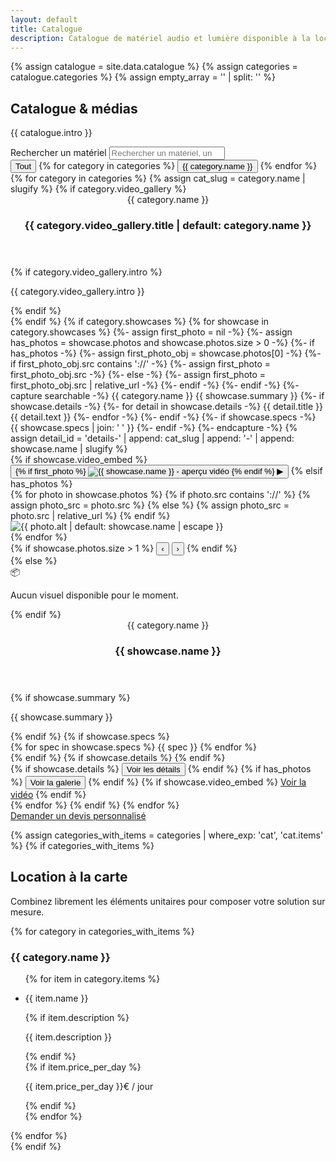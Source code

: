 ```yaml
---
layout: default
title: Catalogue
description: Catalogue de matériel audio et lumière disponible à la location.
---
```


{% assign catalogue = site.data.catalogue %}
{% assign categories = catalogue.categories %}
{% assign empty_array = '' | split: '' %}

<section class="section catalogue-hero">
  <div class="container">
    <div class="section-header">
      <h1>Catalogue &amp; médias</h1>
      <p class="muted">{{ catalogue.intro }}</p>
    </div>
    <div class="cat-toolbar">
      <div class="search">
        <label class="sr-only" for="catSearch">Rechercher un matériel</label>
        <input id="catSearch" type="search" placeholder="Rechercher un matériel, un pack ou un effet…" autocomplete="off">
      </div>
      <div class="filters" id="catFilters">
        <button type="button" class="chip is-active" data-filter="*">Tout</button>
        {% for category in categories %}
        <button type="button" class="chip" data-filter="{{ category.name | slugify }}">{{ category.name }}</button>
        {% endfor %}
      </div>
    </div>
  </div>
</section>

<section class="section">
  <div class="container">
    <div class="catalogue-grid">
      <div id="catGrid" data-empty="Aucun matériel ne correspond à votre recherche pour le moment.">
        {% for category in categories %}
          {% assign cat_slug = category.name | slugify %}
          {% if category.video_gallery %}
          <article class="card card--category" data-category="{{ cat_slug }}" data-title="{{ category.video_gallery.title | default: category.name | escape }}" data-model="{{ category.name | escape }}" data-tags="{{ category.video_gallery.intro | default: '' | strip | strip_newlines | escape }}">
            <div class="card-body">
              <header class="card-head">
                <span class="badge">{{ category.name }}</span>
                <h3 class="card-title">{{ category.video_gallery.title | default: category.name }}</h3>
              </header>
              {% if category.video_gallery.intro %}
              <p class="card-summary">{{ category.video_gallery.intro }}</p>
              {% endif %}
            </div>
          </article>
          {% endif %}
          {% if category.showcases %}
            {% for showcase in category.showcases %}
              {%- assign first_photo = nil -%}
              {%- assign has_photos = showcase.photos and showcase.photos.size > 0 -%}
              {%- if has_photos -%}
                {%- assign first_photo_obj = showcase.photos[0] -%}
                {%- if first_photo_obj.src contains '://' -%}
                  {%- assign first_photo = first_photo_obj.src -%}
                {%- else -%}
                  {%- assign first_photo = first_photo_obj.src | relative_url -%}
                {%- endif -%}
              {%- endif -%}
              {%- capture searchable -%}
                {{ category.name }}
                {{ showcase.summary }}
                {%- if showcase.details -%}
                  {%- for detail in showcase.details -%}
                    {{ detail.title }} {{ detail.text }}
                  {%- endfor -%}
                {%- endif -%}
                {%- if showcase.specs -%}
                  {{ showcase.specs | join: ' ' }}
                {%- endif -%}
              {%- endcapture -%}
              {% assign detail_id = 'details-' | append: cat_slug | append: '-' | append: showcase.name | slugify %}
              <article class="card" data-category="{{ cat_slug }}" data-title="{{ showcase.name | escape }}" data-model="{{ showcase.summary | default: category.name | escape }}" data-tags="{{ searchable | strip | strip_newlines | escape }}">
                <div class="card-media">
                  {% if showcase.video_embed %}
                  <button type="button" class="video-thumb" data-youtube="{{ showcase.video_embed }}" aria-label="Lire la vidéo {{ showcase.name }}">
                    {% if first_photo %}
                    <img src="{{ first_photo }}" alt="{{ showcase.name }} - aperçu vidéo">
                    {% endif %}
                    <span class="play" aria-hidden="true">▶</span>
                  </button>
                  {% elsif has_photos %}
                  <div class="carousel" data-count="{{ showcase.photos.size }}">
                    <div class="carousel-track">
                      {% for photo in showcase.photos %}
                        {% if photo.src contains '://' %}
                          {% assign photo_src = photo.src %}
                        {% else %}
                          {% assign photo_src = photo.src | relative_url %}
                        {% endif %}
                        <div class="slide">
                          <img src="{{ photo_src }}" alt="{{ photo.alt | default: showcase.name | escape }}">
                        </div>
                      {% endfor %}
                    </div>
                    {% if showcase.photos.size > 1 %}
                    <button class="carousel-nav prev" type="button" aria-label="Photo précédente">‹</button>
                    <button class="carousel-nav next" type="button" aria-label="Photo suivante">›</button>
                    {% endif %}
                  </div>
                  {% else %}
                  <div class="card-media__placeholder">
                    <span aria-hidden="true">📦</span>
                    <p>Aucun visuel disponible pour le moment.</p>
                  </div>
                  {% endif %}
                </div>
                <div class="card-body">
                  <header class="card-head">
                    <span class="badge">{{ category.name }}</span>
                    <h3 class="card-title">{{ showcase.name }}</h3>
                  </header>
                  {% if showcase.summary %}
                  <p class="card-summary">{{ showcase.summary }}</p>
                  {% endif %}
                  {% if showcase.specs %}
                  <div class="card-specs">
                    {% for spec in showcase.specs %}
                    <span class="tag">{{ spec }}</span>
                    {% endfor %}
                  </div>
                  {% endif %}
                  {% if showcase.details %}
                  <div class="card-details" id="{{ detail_id }}" hidden>
                    {% for detail in showcase.details %}
                      {% if detail.title or detail.text %}
                      <article class="card-detail">
                        {% if detail.title %}<h4>{{ detail.title }}</h4>{% endif %}
                        {% if detail.text %}<p>{{ detail.text }}</p>{% endif %}
                      </article>
                      {% endif %}
                    {% endfor %}
                  </div>
                  {% endif %}
                  <div class="card-actions">
                    {% if showcase.details %}
                    <button class="button button--ghost"
                            type="button"
                            data-action="toggle-details"
                            data-target="{{ detail_id }}"
                            data-label-open="Voir les détails"
                            data-label-close="Masquer les détails"
                            aria-expanded="false">Voir les détails</button>
                    {% endif %}
                    {% if has_photos %}
                    <button class="button button--ghost" type="button"
                            data-action="open-showcase"
                            data-showcase-title="{{ showcase.name | escape }}"
                            data-showcase-summary="{{ showcase.summary | default: '' | escape }}"
                            data-showcase-details="{{ showcase.details | default: empty_array | jsonify | escape }}"
                            data-showcase-specs="{{ showcase.specs | default: empty_array | jsonify | escape }}"
                            data-showcase-photos="{{ showcase.photos | default: empty_array | jsonify | escape }}">Voir la galerie</button>
                    {% endif %}
                    {% if showcase.video_embed %}
                    <a class="button button--primary open-video" href="{{ showcase.video_embed }}">Voir la vidéo</a>
                    {% endif %}
                  </div>
                </div>
              </article>
            {% endfor %}
          {% endif %}
        {% endfor %}
      </div>
    </div>
    <div class="section-actions">
      <a class="button button--primary" href="{{ site.forms.booking_google_form_url }}" target="_blank" rel="noopener">Demander un devis personnalisé</a>
    </div>
  </div>
</section>

{% assign categories_with_items = categories | where_exp: 'cat', 'cat.items' %}
{% if categories_with_items %}
<section class="section section--subtle">
  <div class="container">
    <div class="section-header">
      <h2>Location à la carte</h2>
      <p class="muted">Combinez librement les éléments unitaires pour composer votre solution sur mesure.</p>
    </div>
    {% for category in categories_with_items %}
    <div class="section-block">
      <h3>{{ category.name }}</h3>
      <ul class="catalogue-list">
        {% for item in category.items %}
        <li class="catalogue-list__item">
          <div class="catalogue-list__content">
            <p class="catalogue-list__name">{{ item.name }}</p>
            {% if item.description %}
            <p class="muted">{{ item.description }}</p>
            {% endif %}
          </div>
          {% if item.price_per_day %}
          <p class="catalogue-list__price">{{ item.price_per_day }}€ / jour</p>
          {% endif %}
        </li>
        {% endfor %}
      </ul>
    </div>
    {% endfor %}
  </div>
</section>
{% endif %}

<dialog id="ytDialog" class="yt-dialog" aria-labelledby="ytDialogTitle">
  <div class="yt-frame-wrap">
    <h3 id="ytDialogTitle" class="sr-only">Lecture de la vidéo</h3>
    <iframe id="ytFrame" title="Vidéo de démonstration" src="" allow="accelerometer; autoplay; clipboard-write; encrypted-media; gyroscope; picture-in-picture; web-share" allowfullscreen></iframe>
    <button class="yt-close" type="button" aria-label="Fermer la vidéo">×</button>
  </div>
</dialog>

<div class="media-modal" data-media-modal hidden>
  <div class="media-modal__backdrop" data-media-close></div>
  <div class="media-modal__dialog" role="dialog" aria-modal="true" aria-labelledby="media-modal-title">
    <button class="media-modal__close" type="button" data-media-close aria-label="Fermer la galerie">&times;</button>
    <h3 id="media-modal-title" data-media-title></h3>
    <div class="media-modal__layout">
      <div class="media-modal__grid" data-media-gallery></div>
      <aside class="media-modal__info">
        <p class="muted media-modal__summary" data-media-summary></p>
        <div class="media-modal__details" data-media-details></div>
        <ul class="media-modal__specs" data-media-specs></ul>
      </aside>
    </div>
  </div>
</div>
